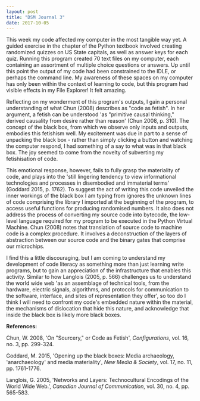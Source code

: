 ```yaml
---
layout: post
title: "DSM Journal 3"
date: 2017-10-05
---
```


This week my code affected my computer in the most tangible way yet. A guided exercise in the chapter of the Python textbook involved creating randomized quizzes on US State capitals, as well as answer keys for each quiz. Running this program created 70 text files on my computer, each containing an assortment of multiple choice questions or answers. Up until this point the output of my code had been constrained to the IDLE, or perhaps the command line. My awareness of these spaces on my computer has only been within the context of learning to code, but this program had visible effects in my File Explorer! It felt amazing.

Reflecting on my wonderment of this program's outputs, I gain a personal understanding of what Chun (2008) describes as "code as fetish". In her argument, a fetish can be understood 'as "primitive causal thinking," derived causality from desire rather than reason' (Chun 2008, p. 310). The concept of the black box, from which we observe only inputs and outputs, embodies this fetishism well. My excitement was due in part to a sense of unpacking the black box - rather than simply clicking a button and watching the computer respond, I had something of a say to what was in that black box. The joy seemed to come from the novelty of subverting my fetishisation of code.

This emotional response, however, fails to fully grasp the materiality of code, and plays into the 'still lingering tendency to view informational technologies and processes in disembodied and immaterial terms' (Goddard 2015, p. 1762). To suggest the act of writing this code unveiled the inner workings of the black box I am typing from ignores the unknown lines of code comprising the library I imported at the beginning of the program, to access useful functions for producing randomised numbers. It also does not address the process of converting my source code into bytecode, the low-level language required for my program to be executed in the Python Virtual Machine. Chun (2008) notes that translation of source code to machine code is a complex procedure. It involves a deconstruction of the layers of abstraction between our source code and the binary gates that comprise our microchips.

I find this a little discouraging, but I am coming to understand my development of code literacy as something more than just learning write programs, but to gain an appreciation of the infrastructure that enables this activity. Similar to how Langlois (2005, p. 566) challenges us to understand the world wide web 'as an assemblage of technical tools, from the hardware, electric signals, algorithms, and protocols for communication to the software, interface, and sites of representation they offer', so too do I think I will need to confront my code's embedded nature within the material, the mechanisms of dislocation that hide this nature, and acknowledge that inside the black box is likely more black boxes.

**References:**

Chun, W. 2008, 'On "Sourcery," or Code as Fetish', *Configurations*, vol. 16, no. 3, pp. 299-324.

Goddard, M. 2015, 'Opening up the black boxes: Media archaeology, 'anarchaeology' and media materiality', *New Media & Society*, vol. 17, no. 11, pp. 1761-1776.

Langlois, G. 2005, 'Networks and Layers: Technocultural Encodings of the World Wide Web.', *Canadian Journal of Communication*, vol. 30, no. 4, pp. 565-583.
